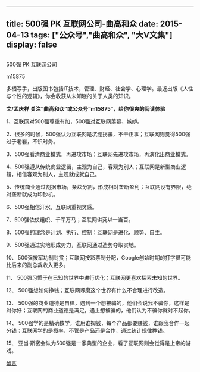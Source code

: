 
---
title:   500强 PK 互联网公司-曲高和众
date: 2015-04-13
tags: ["公众号","曲高和众", "大V文集"]
display: false
---


## 



500强 PK 互联网公司




m15875




多栖写手，出版图书包括IT技术，管理、财经、社会学、心理学。最近出版《人性与个性的逻辑》，你会收获从未知晓的关于人类的知识。


**文/孟庆祥 关注“曲高和众”或公众号“m15875”，给你很爽的阅读体验**

 

1、互联网对500强尊重有加，500强对互联网羡慕、嫉妒。



2、很多的时候，500强认为互联网是坑绷拐骗，不干正事；互联网则觉得500强过于老套，不识时务。



3、500强看清商业模式，再进攻市场；互联网先进攻市场，再演化出商业模式。



4、500强遵从传统商业逻辑，主观为自己，客观为别人；互联网是新型商业逻辑，相信客观为别人，主观就成就自己。



5、传统商业通过割据市场，条块分割，形成相对垄断盈利；互联网没有界限，绝对垄断就成为印钞机。



6、500强相信汗水，互联网重视灵感。



7、500强依仗组织、千军万马；互联网讲究以一当百。



8、500强的理念是计划、执行、控制；互联网是进化、顺势、自主。



9、500强通过实地形成势力，互联网通过造势夺取实地。



10、<font size="1"> </font>500强按军功制封赏；互联网按彩票制分配，Google创始时期的打字员可能比后来的副总裁收入更多。

11、 500强习惯于在已知的世界中进行优化；互联网更喜欢探索未知的世界。

12、 500强想如何挣钱；互联网琢磨这个世界有什么不合理进行改造。

13、 500强的商业道德是自律，遇到一个想被骗的，他们会说我不骗你，这样是对你好；互联网的商业道德是满足，遇上想被骗的，他们认为不骗你就对不起你。

14、 500强学的是精确数学，谁用谁掏钱，每个产品都要赚钱，谁跟我合作一起分钱；互联网学的是概率，不管是产品还是合作，通过统计规律挣钱。

15、 亚当·斯密会认为500强是一家典型的企业，看了互联网则会觉得是上帝的游戏。

 











[留言](javascript:;)


